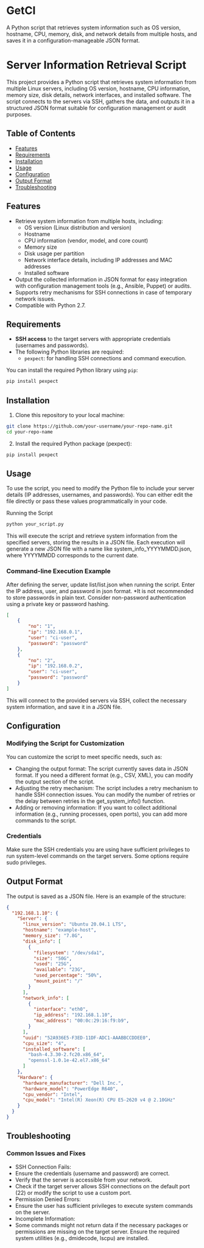 # GetCI
A Python script that retrieves system information such as OS version, hostname, CPU, memory, disk, and network details from multiple hosts, and saves it in a configuration-manageable JSON format.

# Server Information Retrieval Script

This project provides a Python script that retrieves system information from multiple Linux servers, including OS version, hostname, CPU information, memory size, disk details, network interfaces, and installed software. The script connects to the servers via SSH, gathers the data, and outputs it in a structured JSON format suitable for configuration management or audit purposes.

## Table of Contents

- [Features](#features)
- [Requirements](#requirements)
- [Installation](#installation)
- [Usage](#usage)
- [Configuration](#configuration)
- [Output Format](#output-format)
- [Troubleshooting](#troubleshooting)

## Features

- Retrieve system information from multiple hosts, including:
  - OS version (Linux distribution and version)
  - Hostname
  - CPU information (vendor, model, and core count)
  - Memory size
  - Disk usage per partition
  - Network interface details, including IP addresses and MAC addresses
  - Installed software
- Output the collected information in JSON format for easy integration with configuration management tools (e.g., Ansible, Puppet) or audits.
- Supports retry mechanisms for SSH connections in case of temporary network issues.
- Compatible with Python 2.7.

## Requirements

- **SSH access** to the target servers with appropriate credentials (usernames and passwords).
- The following Python libraries are required:
  - `pexpect`: for handling SSH connections and command execution.

You can install the required Python library using `pip`:

```bash
pip install pexpect
```

## Installation
1. Clone this repository to your local machine:
```bash
git clone https://github.com/your-username/your-repo-name.git
cd your-repo-name
```
2. Install the required Python package (pexpect):
```bash
pip install pexpect
```


## Usage
To use the script, you need to modify the Python file to include your server details (IP addresses, usernames, and passwords). You can either edit the file directly or pass these values programmatically in your code.

Running the Script
```bash
python your_script.py
```
This will execute the script and retrieve system information from the specified servers, storing the results in a JSON file. Each execution will generate a new JSON file with a name like system_info_YYYYMMDD.json, where YYYYMMDD corresponds to the current date.

### Command-line Execution Example
After defining the server, update list/list.json when running the script.
Enter the IP address, user, and password in json format.
*It is not recommended to store passwords in plain text. Consider non-password authentication using a private key or password hashing.
```json
[
    {
        "no": "1",
        "ip": "192.168.0.1",
        "user": "ci-user",
        "password": "password"
    },
    {
        "no": "2",
        "ip": "192.168.0.2",
        "user": "ci-user",
        "password": "password"
    }
]
```
This will connect to the provided servers via SSH, collect the necessary system information, and save it in a JSON file.

## Configuration
### Modifying the Script for Customization
You can customize the script to meet specific needs, such as:

- Changing the output format: The script currently saves data in JSON format. If you need a different format (e.g., CSV, XML), you can modify the output section of the script.
- Adjusting the retry mechanism: The script includes a retry mechanism to handle SSH connection issues. You can modify the number of retries or the delay between retries in the get_system_info() function.
- Adding or removing information: If you want to collect additional information (e.g., running processes, open ports), you can add more commands to the script.

### Credentials
Make sure the SSH credentials you are using have sufficient privileges to run system-level commands on the target servers.
Some options require sudo privileges.

## Output Format
The output is saved as a JSON file. Here is an example of the structure:

```json
{
  "192.168.1.10": {
    "Server": {
      "linux_version": "Ubuntu 20.04.1 LTS",
      "hostname": "example-host",
      "memory_size": "7.8G",
      "disk_info": [
        {
          "filesystem": "/dev/sda1",
          "size": "50G",
          "used": "25G",
          "available": "23G",
          "used_percentage": "50%",
          "mount_point": "/"
        }
      ],
      "network_info": [
        {
          "interface": "eth0",
          "ip_address": "192.168.1.10",
          "mac_address": "00:0c:29:16:f9:b9",
        }
      ],
      "uuid": "52A936E5-F3ED-11DF-ADC1-AAABBCCDDEE0",
      "cpu_size": "4",
      "installed_software": [
        "bash-4.3.30-2.fc20.x86_64",
        "openssl-1.0.1e-42.el7.x86_64"
      ]
    },
    "Hardware": {
      "hardware_manufacturer": "Dell Inc.",
      "hardware_model": "PowerEdge R640",
      "cpu_vendor": "Intel",
      "cpu_model": "Intel(R) Xeon(R) CPU E5-2620 v4 @ 2.10GHz"
    }
  }
}
```
## Troubleshooting
### Common Issues and Fixes
- SSH Connection Fails:
 - Ensure the credentials (username and password) are correct.
 - Verify that the server is accessible from your network.
 - Check if the target server allows SSH connections on the default port (22) or modify the script to use a custom port.
- Permission Denied Errors:
 - Ensure the user has sufficient privileges to execute system commands on the server.
- Incomplete Information:
 - Some commands might not return data if the necessary packages or permissions are missing on the target server. Ensure the required system utilities (e.g., dmidecode, lscpu) are installed.

